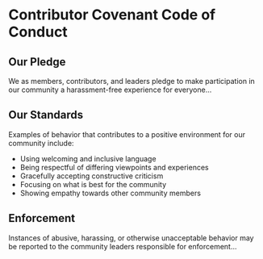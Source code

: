 # Contributor Covenant Code of Conduct

## Our Pledge
We as members, contributors, and leaders pledge to make participation in our community a harassment-free experience for everyone...

## Our Standards
Examples of behavior that contributes to a positive environment for our community include:
- Using welcoming and inclusive language
- Being respectful of differing viewpoints and experiences
- Gracefully accepting constructive criticism
- Focusing on what is best for the community
- Showing empathy towards other community members

## Enforcement
Instances of abusive, harassing, or otherwise unacceptable behavior may be reported to the community leaders responsible for enforcement...
